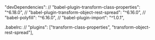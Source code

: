 "devDependencies":
    // "babel-plugin-transform-class-properties": "^6.18.0",
    // "babel-plugin-transform-object-rest-spread": "^6.16.0",
    // "babel-polyfill": "^6.16.0",
    // "babel-plugin-import": "^1.0.1",

.babelrc:
	// "plugins": ["transform-class-properties", "transform-object-rest-spread"],
